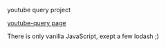 youtube query project

[youtube-query page](https://serafimovicheugene.github.io/youtube-query/) 

There is only vanilla JavaScript, exept a few lodash ;)
